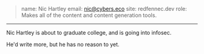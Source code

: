 > name: Nic Hartley
> email: nic@cybers.eco
> site: redfennec.dev
> role: Makes all of the content and content generation tools.
---

Nic Hartley is about to graduate college, and is going into infosec.

He'd write more, but he has no reason to yet.
